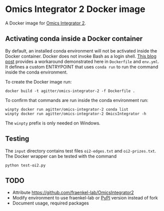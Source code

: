 # Omics Integrator 2 Docker image

A Docker image for [Omics Integrator 2](https://github.com/fraenkel-lab/OmicsIntegrator2).

## Activating conda inside a Docker container

By default, an installed conda environment will not be activated inside the Docker container.
Docker does not invoke Bash as a login shell.
[This blog post](https://pythonspeed.com/articles/activate-conda-dockerfile/) provides a workaround demonstrated here in `Dockerfile` and `env.yml`.
It defines a custom ENTRYPOINT that uses `conda run` to run the command inside the conda environment.

To create the Docker image run:
```
docker build -t agitter/omics-integrator-2 -f Dockerfile .
```

To confirm that commands are run inside the conda environment run:
```
winpty docker run agitter/omics-integrator-2 conda list
winpty docker run agitter/omics-integrator-2 OmicsIntegrator -h
```
The `winpty` prefix is only needed on Windows.

## Testing
The `input` directory contains test files `oi2-edges.txt` and `oi2-prizes.txt`.
The Docker wrapper can be tested with the command
```
python test-oi2.py
```

## TODO
- Attribute https://github.com/fraenkel-lab/OmicsIntegrator2
- Modify environment to use fraenkel-lab or [PyPI](https://pypi.org/project/OmicsIntegrator/) version instead of fork
- Document usage, required packages